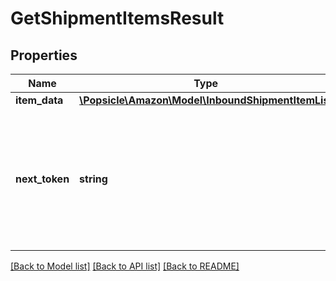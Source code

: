 # GetShipmentItemsResult

## Properties
Name | Type | Description | Notes
------------ | ------------- | ------------- | -------------
**item_data** | [**\Popsicle\Amazon\Model\InboundShipmentItemList**](InboundShipmentItemList.md) |  | [optional] 
**next_token** | **string** | When present and not empty, pass this string token in the next request to return the next response page. | [optional] 

[[Back to Model list]](../../README.md#documentation-for-models) [[Back to API list]](../../README.md#documentation-for-api-endpoints) [[Back to README]](../../README.md)

